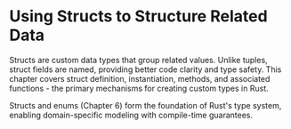 # Using Structs to Structure Related Data

Structs are custom data types that group related values. Unlike tuples, struct fields are named, providing better code clarity and type safety. This chapter covers struct definition, instantiation, methods, and associated functions - the primary mechanisms for creating custom types in Rust.

Structs and enums (Chapter 6) form the foundation of Rust's type system, enabling domain-specific modeling with compile-time guarantees.
